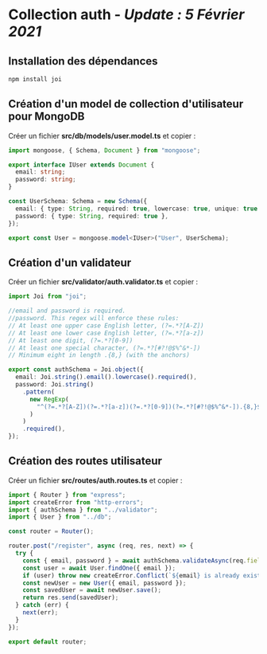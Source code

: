 # Collection auth - ***Update : 5 Février 2021***

## Installation des dépendances

```zsh
npm install joi
```

## Création d'un model de collection d'utilisateur pour MongoDB

Créer un fichier **src/db/models/user.model.ts** et copier :

```ts
import mongoose, { Schema, Document } from "mongoose";

export interface IUser extends Document {
  email: string;
  password: string;
}

const UserSchema: Schema = new Schema({
  email: { type: String, required: true, lowercase: true, unique: true },
  password: { type: String, required: true },
});

export const User = mongoose.model<IUser>("User", UserSchema);
```

## Création d'un validateur

Créer un fichier **src/validator/auth.validator.ts** et copier :

```ts
import Joi from "joi";

//email and password is required.
//password. This regex will enforce these rules:
// At least one upper case English letter, (?=.*?[A-Z])
// At least one lower case English letter, (?=.*?[a-z])
// At least one digit, (?=.*?[0-9])
// At least one special character, (?=.*?[#?!@$%^&*-])
// Minimum eight in length .{8,} (with the anchors)

export const authSchema = Joi.object({
  email: Joi.string().email().lowercase().required(),
  password: Joi.string()
    .pattern(
      new RegExp(
        "^(?=.*?[A-Z])(?=.*?[a-z])(?=.*?[0-9])(?=.*?[#?!@$%^&*-]).{8,}$"
      )
    )
    .required(),
});
```

## Création des routes utilisateur

Créer un fichier **src/routes/auth.routes.ts** et copier :

```ts
import { Router } from "express";
import createError from "http-errors";
import { authSchema } from "../validator";
import { User } from "../db";

const router = Router();

router.post("/register", async (req, res, next) => {
  try {
    const { email, password } = await authSchema.validateAsync(req.fields);
    const user = await User.findOne({ email });
    if (user) throw new createError.Conflict(`${email} is already exists`);
    const newUser = new User({ email, password });
    const savedUser = await newUser.save();
    return res.send(savedUser);
  } catch (err) {
    next(err);
  }
});

export default router;
```
